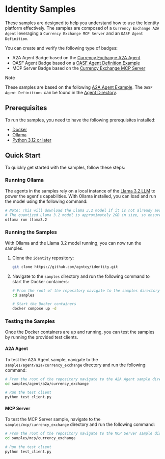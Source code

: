 # Identity Samples

These samples are designed to help you understand how to use the Identity platform effectively.
The samples are composed of a `Currency Exchange A2A Agent` leveraging a `Currency Exchange MCP Server` and an `OASF Agent Definition`.

You can create and verify the following type of badges:

- A2A Agent Badge based on the [Currency Exchange A2A Agent](agent/a2a)
- OASF Agent Badge based on a [OASF Agent Definition Example](agent/oasf)
- MCP Server Badge based on the [Currency Exchange MCP Server](mcp)

> [!NOTE]
> These samples are based on the following [A2A Agent Example](https://github.com/google/A2A/blob/main/samples/python/agents/langgraph).
> The `OASF Agent Definitions` can be found in the [Agent Directory](https://hub.agntcy.org/explore).

## Prerequisites

To run the samples, you need to have the following prerequisites installed:

- [Docker](https://docs.docker.com/engine/install/)
- [Ollama](https://ollama.com/download)
- [Python 3.12 or later](https://www.python.org/downloads/)

## Quick Start

To quickly get started with the samples, follow these steps:

### Running Ollama

The agents in the samples rely on a local instance of the [Llama 3.2 LLM](https://ollama.com/library/llama3.2) to power the agent's capabilities.
With Ollama installed, you can load and run the model using the following command:

```bash
# Note: This will download the Llama 3.2 model if it is not already available locally.
# The quantized Llama 3.2 model is approximately 2GB in size, so ensure you have enough disk space.
ollama run llama3.2
```

### Running the Samples

With Ollama and the Llama 3.2 model running, you can now run the samples. 

1. Clone the `identity` repository:

   ```bash
   git clone https://github.com/agntcy/identity.git
   ```

2. Navigate to the `samples` directory and run the following command to start the Docker containers:

   ```bash
   # From the root of the repository navigate to the samples directory
   cd samples

   # Start the Docker containers
   docker compose up -d
   ```

### Testing the Samples

Once the Docker containers are up and running, you can test the samples by running the provided test clients.

#### A2A Agent

To test the A2A Agent sample, navigate to the `samples/agent/a2a/currency_exchange` directory and run the following command:

```bash
# From the root of the repository navigate to the A2A Agent sample directory
cd samples/agent/a2a/currency_exchange

# Run the test client
python test_client.py
```

#### MCP Server

To test the MCP Server sample, navigate to the `samples/mcp/currency_exchange` directory and run the following command:

```bash
# From the root of the repository navigate to the MCP Server sample directory
cd samples/mcp/currency_exchange

# Run the test client
python test_client.py
```
